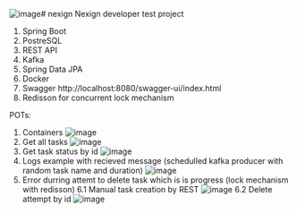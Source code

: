 ![image](https://github.com/user-attachments/assets/e2b1bbcc-8b35-4eb0-8895-0f8564eb06a2)# nexign
Nexign developer test project

1. Spring Boot
2. PostreSQL
3. REST API
4. Kafka
5. Spring Data JPA
6. Docker
7. Swagger http://localhost:8080/swagger-ui/index.html
8. Redisson for concurrent lock mechanism

POTs:

1. Containers
![image](https://github.com/user-attachments/assets/d01b2b94-63f2-45d5-8336-f36481291f42)
2. Get all tasks
![image](https://github.com/user-attachments/assets/e8475f30-ac9c-4e30-9c80-553ce695b374)
3. Get task status by id
![image](https://github.com/user-attachments/assets/b3565999-6719-486e-a67e-3393e74caf7d)
4. Logs example with recieved message (schedulled kafka producer with random task name and duration)
![image](https://github.com/user-attachments/assets/645f7a3d-77ec-4691-9a8d-378286c50d79)
6. Error durring attemt to delete task which is is progress (lock mechanism with redisson)
   6.1 Manual task creation by REST
   ![image](https://github.com/user-attachments/assets/31ddd338-05f9-454c-92ee-fe147c2792b3)
   6.2 Delete attempt by id
   ![image](https://github.com/user-attachments/assets/8b071d6e-e815-45f2-a002-034e413b0aff)
